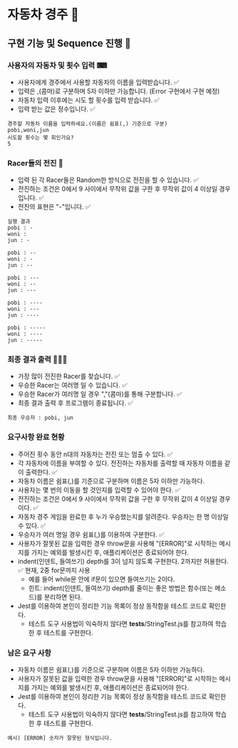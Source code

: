 # 자동차 경주 🚗

## 구현 기능 및 Sequence 진행 🧾

### 사용자의 자동차 및 횟수 입력 ⌨

- 사용자에게 경주에서 사용할 자동차의 이름을 입력받습니다. ✅
- 입력은 ,(콤마)로 구분하며 5자 이하만 가능합니다. (Error 구현에서 구현 예정)
- 자동차 입력 이후에는 시도 할 횟수를 입력 받습니다. ✅
- 입력 받는 값은 정수입니다. ✅

```
경주할 자동차 이름을 입력하세요.(이름은 쉼표(,) 기준으로 구분)
pobi,woni,jun
시도할 횟수는 몇 회인가요?
5
```

### Racer들의 전진 🚩

- 입력 된 각 Racer들은 Random한 방식으로 전진을 할 수 있습니다. ✅
- 전진하는 조건은 0에서 9 사이에서 무작위 값을 구한 후 무작위 값이 4 이상일 경우입니다. ✅
- 전진의 표현은 "-"입니다. ✅

```
실행 결과
pobi : -
woni :
jun : -

pobi : --
woni : -
jun : --

pobi : ---
woni : --
jun : ---

pobi : ----
woni : ---
jun : ----

pobi : -----
woni : ----
jun : -----
```

### 최종 결과 출력 🥇🥈🥉

- 가장 많이 전진한 Racer를 찾습니다. ✅
- 우승한 Racer는 여러명 일 수 있습니다. ✅
- 우승한 Racer가 여러명 일 경우 ","(콤마)를 통해 구분합니다. ✅
- 최종 결과 출력 후 프로그램이 종료됩니다. ✅

```
최종 우승자 : pobi, jun
```

### 요구사항 완료 현황

- 주어진 횟수 동안 n대의 자동차는 전진 또는 멈출 수 있다. ✅
- 각 자동차에 이름을 부여할 수 있다. 전진하는 자동차를 출력할 때 자동차 이름을 같이 출력한다. ✅
- 자동차 이름은 쉼표(,)를 기준으로 구분하며 이름은 5자 이하만 가능하다.
- 사용자는 몇 번의 이동을 할 것인지를 입력할 수 있어야 한다. ✅
- 전진하는 조건은 0에서 9 사이에서 무작위 값을 구한 후 무작위 값이 4 이상일 경우이다. ✅
- 자동차 경주 게임을 완료한 후 누가 우승했는지를 알려준다. 우승자는 한 명 이상일 수 있다. ✅
- 우승자가 여러 명일 경우 쉼표(,)를 이용하여 구분한다. ✅
- 사용자가 잘못된 값을 입력한 경우 throw문을 사용해 "[ERROR]"로 시작하는 메시지를 가지는 예외를 발생시킨 후, 애플리케이션은 종료되어야 한다.
- indent(인덴트, 들여쓰기) depth를 3이 넘지 않도록 구현한다. 2까지만 허용한다. ✅ 현재, 2중 for문까지 사용
  - 예를 들어 while문 안에 if문이 있으면 들여쓰기는 2이다.
  - 힌트: indent(인덴트, 들여쓰기) depth를 줄이는 좋은 방법은 함수(또는 메소드)를 분리하면 된다.
- Jest를 이용하여 본인이 정리한 기능 목록이 정상 동작함을 테스트 코드로 확인한다.
  - 테스트 도구 사용법이 익숙하지 않다면 **tests**/StringTest.js를 참고하여 학습한 후 테스트를 구현한다.

### 남은 요구 사항

- 자동차 이름은 쉼표(,)를 기준으로 구분하며 이름은 5자 이하만 가능하다.
- 사용자가 잘못된 값을 입력한 경우 throw문을 사용해 "[ERROR]"로 시작하는 메시지를 가지는 예외를 발생시킨 후, 애플리케이션은 종료되어야 한다.
- Jest를 이용하여 본인이 정리한 기능 목록이 정상 동작함을 테스트 코드로 확인한다.
  - 테스트 도구 사용법이 익숙하지 않다면 **tests**/StringTest.js를 참고하여 학습한 후 테스트를 구현한다.

```
예시) [ERROR] 숫자가 잘못된 형식입니다.
```

